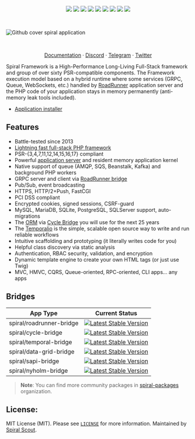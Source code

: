 
<p align="center">
<a href="https://packagist.org/packages/spiral/framework"><img src="https://poser.pugx.org/spiral/framework/require/php"></a>
<a href="https://packagist.org/packages/spiral/framework"><img src="https://poser.pugx.org/spiral/framework/version"></a>
<a href="https://github.com/spiral/framework/actions"><img src="https://github.com/spiral/framework/workflows/build/badge.svg"></a>
<a href="https://codecov.io/gh/spiral/framework"><img src="https://codecov.io/gh/spiral/framework/graph/badge.svg"></a>
<a href="https://scrutinizer-ci.com/g/spiral/framework/?branch=master"><img src="https://scrutinizer-ci.com/g/spiral/framework/badges/quality-score.png"></a>
<a href="https://packagist.org/packages/spiral/framework"><img src="https://poser.pugx.org/spiral/framework/downloads"></a>
<a href="https://shepherd.dev/github/spiral/framework"><img src="https://shepherd.dev/github/spiral/framework/coverage.svg"></a>
<a href="https://shepherd.dev/github/spiral/framework"><img src="https://shepherd.dev/github/spiral/framework/level.svg"></a>
<a href="https://discord.gg/8bZsjYhVVk"><img src="https://img.shields.io/badge/discord-chat-magenta.svg"></a>
</p>

<br />

![Github cover spiral application](https://user-images.githubusercontent.com/773481/208930590-af74898e-327b-405a-830d-dafba7afa5d9.png)

<br />

<p align="center">
<a href="https://spiral.dev/docs">Documentation</a>
&middot;
<a href="https://discord.gg/TFeEmCs">Discord</a>
&middot;
<a href="https://t.me/spiralphp">Telegram</a>
&middot;
<a href="https://twitter.com/spiralphp">Twitter</a>
</p>

Spiral Framework is a High-Performance Long-Living Full-Stack framework and group of over sixty 
PSR-compatible components. The Framework execution model based on a hybrid runtime where some services 
(GRPC, Queue, WebSockets, etc.) handled by [RoadRunner](https://github.com/spiral/roadrunner) application server and 
the PHP code of your application stays in memory permanently (anti-memory leak tools included).

- [Application installer](https://github.com/spiral/app)

## Features

- Battle-tested since 2013
- [Lightning fast full-stack PHP framework](https://www.techempower.com/benchmarks/#section=data-r0&hw=ph&test=fortune&l=yw2xvj-73&c=6&d=1g&a=2&o=e)
- PSR-{3,4,7,11,12,14,15,16,17} compliant
- Powerful [application server](https://roadrunner.dev/) and resident memory application kernel
- Native support of queue (AMQP, SQS, Beanstalk, Kafka) and background PHP workers
- GRPC server and client via [RoadRunner bridge](https://github.com/spiral/roadrunner-bridge)
- Pub/Sub, event broadcasting
- HTTPS, HTTP/2+Push, FastCGI
- PCI DSS compliant
- Encrypted cookies, signed sessions, CSRF-guard
- MySQL, MariaDB, SQLite, PostgreSQL, SQLServer support, auto-migrations
- The [ORM](https://github.com/cycle/orm) via [Cycle Bridge](https://github.com/spiral/cycle-bridge) you will use for the next 25 years
- The [Temporalio](https://github.com/spiral/temporal-bridge) is the simple, scalable open source way to write and run reliable workflows
- Intuitive scaffolding and prototyping (it literally writes code for you)
- Helpful class discovery via static analysis
- Authentication, RBAC security, validation, and encryption
- Dynamic template engine to create your own HTML tags (or just use Twig)
- MVC, HMVC, CQRS, Queue-oriented, RPC-oriented, CLI apps... any apps


## Bridges
| App Type                 | Current Status                                                                                                                               |
|--------------------------|----------------------------------------------------------------------------------------------------------------------------------------------|
| spiral/roadrunner-bridge | [![Latest Stable Version](https://poser.pugx.org/spiral/roadrunner-bridge/version)](https://packagist.org/packages/spiral/roadrunner-bridge) |
| spiral/cycle-bridge      | [![Latest Stable Version](https://poser.pugx.org/spiral/cycle-bridge/version)](https://packagist.org/packages/spiral/cycle-bridge)           |
| spiral/temporal-bridge   | [![Latest Stable Version](https://poser.pugx.org/spiral/temporal-bridge/version)](https://packagist.org/packages/spiral/temporal-bridge)     |
| spiral/data-grid-bridge  | [![Latest Stable Version](https://poser.pugx.org/spiral/data-grid-bridge/version)](https://packagist.org/packages/spiral/data-grid-bridge)   |
| spiral/sapi-bridge       | [![Latest Stable Version](https://poser.pugx.org/spiral/sapi-bridge/version)](https://packagist.org/packages/spiral/sapi-bridge)             |
| spiral/nyholm-bridge     | [![Latest Stable Version](https://poser.pugx.org/spiral/nyholm-bridge/version)](https://packagist.org/packages/spiral/nyholm-bridge)         |

> **Note**:
> You can find more community packages in [spiral-packages](https://github.com/spiral-packages/) organization.

License:
--------
MIT License (MIT). Please see [`LICENSE`](./LICENSE) for more information. Maintained by [Spiral Scout](https://spiralscout.com).
